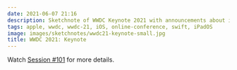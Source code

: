 ```yaml
---
date: 2021-06-07 21:16
description: Sketchnote of WWDC Keynote 2021 with announcements about iOS 15, iPadOS 15, macOS Monterey and more
tags: apple, wwdc, wwdc-21, iOS, online-conference, swift, iPadOS
image: images/sketchnotes/wwdc21-keynote-small.jpg
title: WWDC 2021: Keynote
---
```


Watch [Session #101](https://developer.apple.com/wwdc21/101) for more details.
